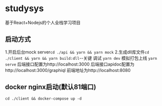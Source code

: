 # studysys
基于React+Nodejs的个人全栈学习项目
## 启动方式
1.开启后台mock server`cd ./api && yarn && yarn mock`
2.生成dll库文件`cd ./client && yarn && yarn build:dll`--关键
调试 `yarn dev`
模拟打包上线 `yarn serve`
后端接口配置为http://localhost:3000
后端接口apidoc配置为http://localhost:3000/graphiql
前端地址为http://localhost:8080
## docker nginx启动(默认81端口)
`cd ./client && docker-compose up -d`

